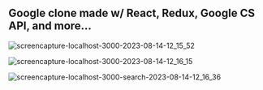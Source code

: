 ## Google clone made w/ React, Redux, Google CS API, and more...

![screencapture-localhost-3000-2023-08-14-12_15_52](https://github.com/i2001atnj/Google-Clone-Web-App/assets/124210642/9ffa4876-9c7c-488e-834d-abc38038186d)

![screencapture-localhost-3000-2023-08-14-12_16_15](https://github.com/i2001atnj/Google-Clone-Web-App/assets/124210642/83f9fe14-f65a-484c-8d98-edee0aea2936)

![screencapture-localhost-3000-search-2023-08-14-12_16_36](https://github.com/i2001atnj/Google-Clone-Web-App/assets/124210642/b97e2b3f-e739-4bfd-9421-bf779f08ba9d)
